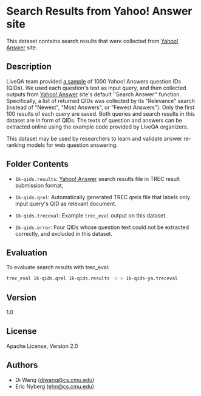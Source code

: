 Search Results from Yahoo! Answer site
=========
This dataset contains search results that were collected from [Yahoo! Answer] site. 


Description
--------------
LiveQA team provided [a sample](https://github.com/yuvalpinter/LiveQAServerDemo/blob/master/data/1k-qids.txt) of 1000 Yahoo! Answers question IDs (QIDs).
We used each question's text as input query, and then collected outputs from [Yahoo! Answer] site's default ''Search Answer'' function.
Specifically, a list of returned QIDs was collected by its "Relevance" search (instead of "Newest", "Most Answers", or "Fewest Answers"). Only the first 100 results of each query are saved.
Both queries and search results in this dataset are in form of QIDs. 
The texts of question and answers can be extracted online using the example code provided by LiveQA organizers. 

This dataset may be used by researchers to learn and validate answer
re-ranking models for web question answering.


Folder Contents
--------------

* `1k-qids.results`: [Yahoo! Answer] search results file in TREC result submission format,

* `1k-qids.qrel`: Automatically generated TREC qrels file that labels only input query's QID as relevant document.
 
* `1k-qids.treceval`: Example `trec_eval` output on this dataset.

* `1k-qids.error`: Four QIDs whose question text could not be extracted correctly, and excluded in this dataset.

Evaluation
--------------

To evaluate search results with trec_eval:
```sh
trec_eval 1k-qids.qrel 1k-qids.results -c > 1k-qids-ya.treceval
```

Version
----
1.0

License
----
Apache License, Version 2.0

Authors
----
- Di Wang  (diwang@cs.cmu.edu)
- Eric Nyberg (ehn@cs.cmu.edu)

[Yahoo! Answer]:https://answers.yahoo.com/
